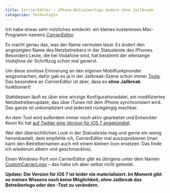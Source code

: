 ```yaml
---
title: CarrierEditor – iPhone-Betreiberlogo ändern ohne Jailbreak
categories: Technologie
---
```


Ich habe etwas sehr nützliches entdeckt: ein kleines kostenloses Mac-Programm namens [*CarrierEditor*](http://uhelios.com/downloads/).

Es macht genau das, was der Name vermuten lässt: Es ändert den angezeigten Name des Netzbetreibers in der Statusleiste des iPhones. Besonders Leute, die bei Vodafone sind, hat bestimmt der ellenlange *Vodafone.de*-Schriftzug schon mal genervt.

Um diese sinnlose Erinnerung an den eigenen Mobilfunkprovider wegzumachen, dafür gab es ja in der Jailbreak-Szene schon immer [Tools](http://www.ijailbreak.com/cydia/zeppelin-cydia-tweak/). Das besondere an *CarrierEditor* ist aber, dass es **ohne Jailbreak** funktioniert!

Stattdessen läuft es über eine winzige Konfigurationsdatei, ein modifiziertes Netzbetreiberupdate, das über iTunes mit dem iPhone synchronisiert wird. Das ganze ist unkompliziert und jederzeit rückgängig machbar.

An dem Tool wird außerdem immer noch aktiv gearbeitet und Entwickler Kevin Ko hat [auf Twitter eine Version für iOS 7 angekündigt](https://twitter.com/uhelios/statuses/345689363218300928).

Wer den übersichtlichen Look in der Statusleiste mag und gerne ein wenig herumbastelt, dem empfehle ich, *CarrierEditor* mal auszuprobieren (man kann den Betreibernamen auch mit einem kleinen Icon ersetzen. Das finde ich wiederum albern und geschmacklos).

Einen Windows-Port von CarrierEditor gibt es übrigens unter dem Namen [CustomCarrierLogo](http://jamieede.co.uk/custom-carrier-logo-windows-iphone-ipad-free/) – das habe ich aber selbst nicht getestet.

**Update: Die Version für iOS 7 ist leider nie materialisiert. Im Moment gibt es meines Wissens nach keine Möglichkeit, ohne Jailbreak das Betreiberlogo oder den -Text zu verändern.**